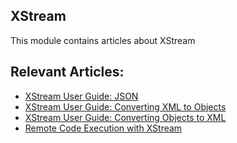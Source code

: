 ## XStream

This module contains articles about XStream

## Relevant Articles:

- [XStream User Guide: JSON](https://www.baeldung.com/xstream-json-processing)
- [XStream User Guide: Converting XML to Objects](https://www.baeldung.com/xstream-deserialize-xml-to-object)
- [XStream User Guide: Converting Objects to XML](https://www.baeldung.com/xstream-serialize-object-to-xml)
- [Remote Code Execution with XStream](https://www.baeldung.com/java-xstream-remote-code-execution)
